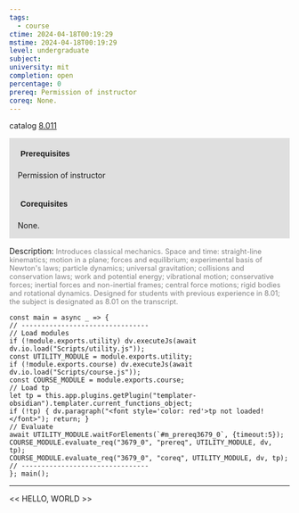 ```yaml
---
tags:
  - course
ctime: 2024-04-18T00:19:29
mstime: 2024-04-18T00:19:29
level: undergraduate
subject: 
university: mit
completion: open
percentage: 0
prereq: Permission of instructor
coreq: None.
---
```


catalog [8.011](http://student.mit.edu/catalog/m8a.html#8.011)

<span style="display: block; padding: 15px; background-color: rgb(100, 100, 100, 0.2);"><font id="m_prereq3679_0" style="display: block; font-family: Arial, sans-serif; font-weight: bold; padding: 5px">Prerequisites</font><br><span id="prereq3679_0">Permission of instructor</span></span>
<span style="display: block; padding: 15px; background-color: rgb(100, 100, 100, 0.2);"><font id="m_coreq3679_0" style="display: block; font-family: Arial, sans-serif; font-weight: bold; padding: 5px">Corequisites</font><br><span id="coreq3679_0">None.</span></span>

<font style="">Description:</font>
<font style="color: grey; font-size: 0.8rem;">Introduces classical mechanics. Space and time: straight-line kinematics; motion in a plane; forces and equilibrium; experimental basis of Newton's laws; particle dynamics; universal gravitation; collisions and conservation laws; work and potential energy; vibrational motion; conservative forces; inertial forces and non-inertial frames; central force motions; rigid bodies and rotational dynamics. Designed for students with previous experience in 8.01; the subject is designated as 8.01 on the transcript.</font>

```dataviewjs
const main = async _ => {
// --------------------------------
// Load modules
if (!module.exports.utility) dv.executeJs(await dv.io.load("Scripts/utility.js"));
const UTILITY_MODULE = module.exports.utility;
if (!module.exports.course) dv.executeJs(await dv.io.load("Scripts/course.js"));
const COURSE_MODULE = module.exports.course;
// Load tp
let tp = this.app.plugins.getPlugin("templater-obsidian").templater.current_functions_object;
if (!tp) { dv.paragraph("<font style='color: red'>tp not loaded!</font>"); return; }
// Evaluate
await UTILITY_MODULE.waitForElements(`#m_prereq3679_0`, {timeout:5});
COURSE_MODULE.evaluate_req("3679_0", "prereq", UTILITY_MODULE, dv, tp);
COURSE_MODULE.evaluate_req("3679_0", "coreq", UTILITY_MODULE, dv, tp);
// --------------------------------
}; main();
```

---

<< HELLO, WORLD >>
